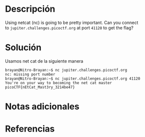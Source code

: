 # Descripción
Using netcat (nc) is going to be pretty important. Can you connect to `jupiter.challenges.picoctf.org` at port `41120` to get the flag?

# Solución 
Usamos net cat de la siguiente manera 
``` 
brayan@Nitro-Brayan:~$ nc jupiter.challenges.picoctf.org
nc: missing port number
brayan@Nitro-Brayan:~$ nc jupiter.challenges.picoctf.org 41120
You're on your way to becoming the net cat master
picoCTF{nEtCat_Mast3ry_3214be47}
```
# Notas adicionales 

# Referencias